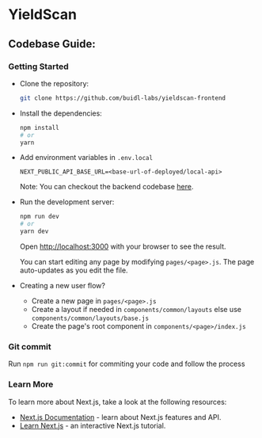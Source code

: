 # YieldScan

## Codebase Guide:

### Getting Started
- Clone the repository:
	```bash
	git clone https://github.com/buidl-labs/yieldscan-frontend
	```
- Install the dependencies:
	```bash
	npm install
	# or
	yarn
	```
- Add environment variables in `.env.local`
	```
	NEXT_PUBLIC_API_BASE_URL=<base-url-of-deployed/local-api>
	```
	Note: You can checkout the backend codebase [here](https://github.com/buidl-labs/yieldscan-backend-ts).

- Run the development server:

	```bash
	npm run dev
	# or
	yarn dev
	```

	Open [http://localhost:3000](http://localhost:3000) with your browser to see the result.

	You can start editing any page by modifying `pages/<page>.js`. The page auto-updates as you edit the file.

- Creating a new user flow?
		
	- Create a new page in `pages/<page>.js`
	- Create a layout if needed in `components/common/layouts` else use `components/common/layouts/base.js`
	- Create the page's root component in `components/<page>/index.js`
		 
### Git commit
  Run `npm run git:commit` for commiting your code and follow the process

### Learn More

To learn more about Next.js, take a look at the following resources:

- [Next.js Documentation](https://nextjs.org/docs) - learn about Next.js features and API.
- [Learn Next.js](https://nextjs.org/learn) - an interactive Next.js tutorial.

